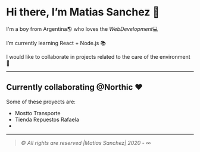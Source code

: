 # Hi there, I’m Matias Sanchez 👋

I'm a boy from Argentina🌎 who loves the *WebDevelopment*💻

I’m currently learning React + Node.js 📚

I would like to collaborate in projects related to the care of the environment 🌱

-------------------------------------------------------------------------------------------------
## Currently collaborating  @Northic ♥️

Some of these proyects are:
- Mostto Transporte
- Tienda Repuestos Rafaela
- 
-------------------------------------------------------------------------------------------------



> *© All rights are reserved |Matias Sanchez| 2020 - ∞*
